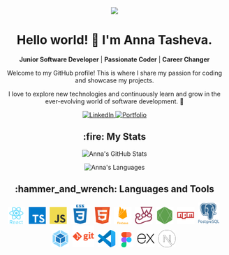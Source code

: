 <!-- Introduction -->
<div id="header" align="center">
 
  <img src="https://media.giphy.com/media/v1.Y2lkPTc5MGI3NjExdmx2dHozdTg5emZicmlyMmE0bGxqaXhnamR1cmt1NWVrZG03eHY0byZlcD12MV9pbnRlcm5hbF9naWZfYnlfaWQmY3Q9Zw/L1R1tvI9svkIWwpVYr/giphy.gif" width="480"/>
</div>
<h1 align="center">Hello world! 👋 I'm Anna Tasheva.</h1>
<p align="center">
  <strong>Junior Software Developer</strong>  |  <strong>Passionate Coder</strong>  |  <strong>Career Changer</strong>
</p>

<p align="center">
Welcome to my GitHub profile! This is where I share my passion for coding and showcase my projects. 
</p>

<p align="center">
I love to explore new technologies and continuously learn and grow in the ever-evolving world of software development. 🌱 </p>

<!-- Social Media and Portfolio Links -->
<p align="center">
  <a href="https://www.linkedin.com/in/anna-tasheva-48074085/">
    <img src="https://img.shields.io/badge/LinkedIn-Anna%20Tasheva-blue?style=flat&logo=linkedin" alt="LinkedIn" />
  </a>

  <a href="https://hi-anna.com/" >
    <img src="https://img.shields.io/badge/Portfolio-hi%E2%80%93anna.com-aqua" alt="Portfolio" />
  </a>
</p>

<!-- My Stats -->
<h2 align='center'>:fire: My Stats </h2>
<p align="center">
  <img src="https://github-readme-stats.vercel.app/api?username=annatas77&show_icons=true&rank_icon=github&theme=nightowl" alt="Anna's GitHub Stats" />
</p>

<p align="center">
    <img src="https://github-readme-stats.vercel.app/api/top-langs/?username=annatas77&show_icons=true&layout=donut-vertical&theme=nightowl" alt="Anna's Languages" />
</p>


<!-- Languages and Tools -->
<h2 align='center'>:hammer_and_wrench: Languages and Tools</h2>

<div align='center'>
  <img src="https://github.com/devicons/devicon/blob/master/icons/react/react-original-wordmark.svg" title="React" alt="React" width="40" height="40"/>&nbsp;
  <img src="https://github.com/devicons/devicon/blob/master/icons/typescript/typescript-original.svg" title="TypeScript" alt="TypeScript" width="40" height="40"/>&nbsp;
  <img src="https://github.com/devicons/devicon/blob/master/icons/javascript/javascript-original.svg" title="JavaScript" alt="JavaScript" width="40" height="40"/>&nbsp;   
  <img src="https://github.com/devicons/devicon/blob/master/icons/css3/css3-plain-wordmark.svg"  title="CSS3" alt="CSS" width="45" height="45"/>&nbsp;
  <img src="https://github.com/devicons/devicon/blob/master/icons/html5/html5-original.svg" title="HTML5" alt="HTML" width="40" height="40"/>&nbsp;
  <img src="https://github.com/devicons/devicon/blob/master/icons/firebase/firebase-plain-wordmark.svg" title="Firebase" alt="Firebase" width="40" height="40"/>&nbsp;
  <img src="https://github.com/devicons/devicon/blob/master/icons/jest/jest-plain.svg" title="Jest" alt="Jest" width="40" height="40"/>&nbsp;
  <img src="https://github.com/devicons/devicon/blob/master/icons/nodejs/nodejs-plain.svg" title="NodeJS" alt="NodeJS" width="40" height="40"/>&nbsp;
  <img src="https://github.com/devicons/devicon/blob/master/icons/npm/npm-original-wordmark.svg" title="NPM"  alt="NPM" width="40" height="40"/>&nbsp;
  <img src="https://github.com/devicons/devicon/blob/master/icons/postgresql/postgresql-plain-wordmark.svg" title="PostgreSQL"  alt="PostgreSQL" width="50" height="50"/>&nbsp;
  <img src="https://github.com/devicons/devicon/blob/master/icons/webpack/webpack-original.svg" title="Webpack"  alt="Webpack" width="40" height="40"/>&nbsp;
  <img src="https://github.com/devicons/devicon/blob/master/icons/git/git-plain-wordmark.svg" title="Git" alt="Git" width="50" height="50"/>&nbsp;
  <img src="https://github.com/devicons/devicon/blob/master/icons/vscode/vscode-original.svg" title="Visual Studio Code" alt="Visual Studio Code" width="40" height="40"/>&nbsp;
  <img src="https://github.com/devicons/devicon/blob/master/icons/figma/figma-original.svg" title="Figma" alt="Figma" width="35" height="35"/>&nbsp;
  <img src="https://github.com/devicons/devicon/blob/master/icons/express/express-original.svg" title="Express" alt="Express" width="40" height="40"/>&nbsp;
  <img src="https://github.com/devicons/devicon/blob/master/icons/nextjs/nextjs-line.svg" title="NextJS" alt="NextJS" width="40" height="40"/>&nbsp;
  
</div>


